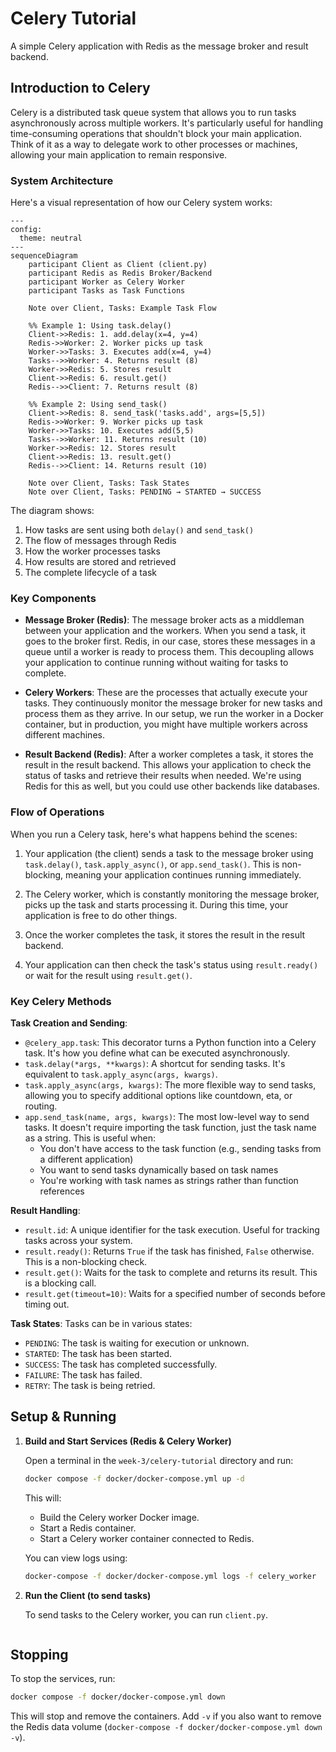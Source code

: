 # Celery Tutorial

A simple Celery application with Redis as the message broker and result backend.

## Introduction to Celery

Celery is a distributed task queue system that allows you to run tasks asynchronously across multiple workers. It's particularly useful for handling time-consuming operations that shouldn't block your main application. Think of it as a way to delegate work to other processes or machines, allowing your main application to remain responsive.

### System Architecture

Here's a visual representation of how our Celery system works:

```mermaid
---
config:
  theme: neutral
---
sequenceDiagram
    participant Client as Client (client.py)
    participant Redis as Redis Broker/Backend
    participant Worker as Celery Worker
    participant Tasks as Task Functions

    Note over Client, Tasks: Example Task Flow
    
    %% Example 1: Using task.delay()
    Client->>Redis: 1. add.delay(x=4, y=4)
    Redis->>Worker: 2. Worker picks up task
    Worker->>Tasks: 3. Executes add(x=4, y=4)
    Tasks-->>Worker: 4. Returns result (8)
    Worker->>Redis: 5. Stores result
    Client->>Redis: 6. result.get()
    Redis-->>Client: 7. Returns result (8)

    %% Example 2: Using send_task()
    Client->>Redis: 8. send_task('tasks.add', args=[5,5])
    Redis->>Worker: 9. Worker picks up task
    Worker->>Tasks: 10. Executes add(5,5)
    Tasks-->>Worker: 11. Returns result (10)
    Worker->>Redis: 12. Stores result
    Client->>Redis: 13. result.get()
    Redis-->>Client: 14. Returns result (10)

    Note over Client, Tasks: Task States
    Note over Client, Tasks: PENDING → STARTED → SUCCESS
```

The diagram shows:
1. How tasks are sent using both `delay()` and `send_task()`
2. The flow of messages through Redis
3. How the worker processes tasks
4. How results are stored and retrieved
5. The complete lifecycle of a task

### Key Components

- **Message Broker (Redis)**: The message broker acts as a middleman between your application and the workers. When you send a task, it goes to the broker first. Redis, in our case, stores these messages in a queue until a worker is ready to process them. This decoupling allows your application to continue running without waiting for tasks to complete.

- **Celery Workers**: These are the processes that actually execute your tasks. They continuously monitor the message broker for new tasks and process them as they arrive. In our setup, we run the worker in a Docker container, but in production, you might have multiple workers across different machines.

- **Result Backend (Redis)**: After a worker completes a task, it stores the result in the result backend. This allows your application to check the status of tasks and retrieve their results when needed. We're using Redis for this as well, but you could use other backends like databases.

### Flow of Operations

When you run a Celery task, here's what happens behind the scenes:

1. Your application (the client) sends a task to the message broker using `task.delay()`, `task.apply_async()`, or `app.send_task()`. This is non-blocking, meaning your application continues running immediately.

2. The Celery worker, which is constantly monitoring the message broker, picks up the task and starts processing it. During this time, your application is free to do other things.

3. Once the worker completes the task, it stores the result in the result backend.

4. Your application can then check the task's status using `result.ready()` or wait for the result using `result.get()`.

### Key Celery Methods

**Task Creation and Sending**:
- `@celery_app.task`: This decorator turns a Python function into a Celery task. It's how you define what can be executed asynchronously.
- `task.delay(*args, **kwargs)`: A shortcut for sending tasks. It's equivalent to `task.apply_async(args, kwargs)`.
- `task.apply_async(args, kwargs)`: The more flexible way to send tasks, allowing you to specify additional options like countdown, eta, or routing.
- `app.send_task(name, args, kwargs)`: The most low-level way to send tasks. It doesn't require importing the task function, just the task name as a string. This is useful when:
  - You don't have access to the task function (e.g., sending tasks from a different application)
  - You want to send tasks dynamically based on task names
  - You're working with task names as strings rather than function references

**Result Handling**:
- `result.id`: A unique identifier for the task execution. Useful for tracking tasks across your system.
- `result.ready()`: Returns `True` if the task has finished, `False` otherwise. This is a non-blocking check.
- `result.get()`: Waits for the task to complete and returns its result. This is a blocking call.
- `result.get(timeout=10)`: Waits for a specified number of seconds before timing out.

**Task States**:
Tasks can be in various states:
- `PENDING`: The task is waiting for execution or unknown.
- `STARTED`: The task has been started.
- `SUCCESS`: The task has completed successfully.
- `FAILURE`: The task has failed.
- `RETRY`: The task is being retried.

## Setup & Running

1.  **Build and Start Services (Redis & Celery Worker)**

    Open a terminal in the `week-3/celery-tutorial` directory and run:
    ```bash
    docker compose -f docker/docker-compose.yml up -d
    ```
    This will:
    - Build the Celery worker Docker image.
    - Start a Redis container.
    - Start a Celery worker container connected to Redis.

    You can view logs using:
    ```bash
    docker-compose -f docker/docker-compose.yml logs -f celery_worker
    ```

2.  **Run the Client (to send tasks)**

    To send tasks to the Celery worker, you can run `client.py`.

    ```
## Stopping

To stop the services, run:
```bash
docker compose -f docker/docker-compose.yml down
```

This will stop and remove the containers. Add `-v` if you also want to remove the Redis data volume (`docker-compose -f docker/docker-compose.yml down -v`).
